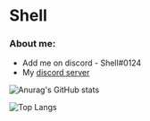 # Shell

### About me:

-  Add me on discord - Shell#0124
-  My [discord server](https://discord.gg/fuf8t4JWDV)


![Anurag's GitHub stats](https://github-readme-stats.vercel.app/api?username=shell1010&count_private=true&theme=dark&show_icons=true)

![Top Langs](https://github-readme-stats.vercel.app/api/top-langs/?username=shell1010&theme=dracula&show_icons=true&count_private=true)


<!---
Shell1010/Shell1010 is a ✨ special ✨ repository because its `README.md` (this file) appears on your GitHub profile.
You can click the Preview link to take a look at your changes.
--->
